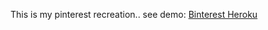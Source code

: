 This is my pinterest recreation.. see demo: [Binterest Heroku](http://obscure-hollows-3836.herokuapp.com/)
